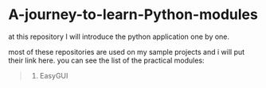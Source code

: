# A-journey-to-learn-Python-modules
at this repository I will introduce the python application one by one.

most of these repositories are used on my sample projects and i will put their link here.
you can see the list of the practical modules:
>1. EasyGUI
